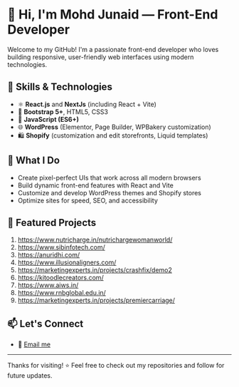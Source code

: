 # 👋 Hi, I'm Mohd Junaid — Front-End Developer

Welcome to my GitHub! I'm a passionate front-end developer who loves building responsive, user-friendly web interfaces using modern technologies.

## 🚀 Skills & Technologies

- ⚛️ **React.js** and **NextJs** (including React + Vite)
- 🎨 **Bootstrap 5+**, HTML5, CSS3
- 🧠 **JavaScript (ES6+)**
- 🌐 **WordPress** (Elementor, Page Builder, WPBakery customization)
- 🛍 **Shopify** (customization and edit storefronts, Liquid templates)

## 💼 What I Do

- Create pixel-perfect UIs that work across all modern browsers
- Build dynamic front-end features with React and Vite
- Customize and develop WordPress themes and Shopify stores
- Optimize sites for speed, SEO, and accessibility

## 📂 Featured Projects

1. https://www.nutricharge.in/nutrichargewomanworld/
2. https://www.sibinfotech.com/
3. https://anuridhi.com/
4. https://www.illusionaligners.com/
5. https://marketingexperts.in/projects/crashfix/demo2
6. https://kitoodlecreators.com/
7. https://www.aiws.in/
8. https://www.rnbglobal.edu.in/
9. https://marketingexperts.in/projects/premiercarriage/

## 📫 Let's Connect

- 📧 [Email me](mailto:mohdjunaid0612@gmail.com)



---

Thanks for visiting! ⭐ Feel free to check out my repositories and follow for future updates.
